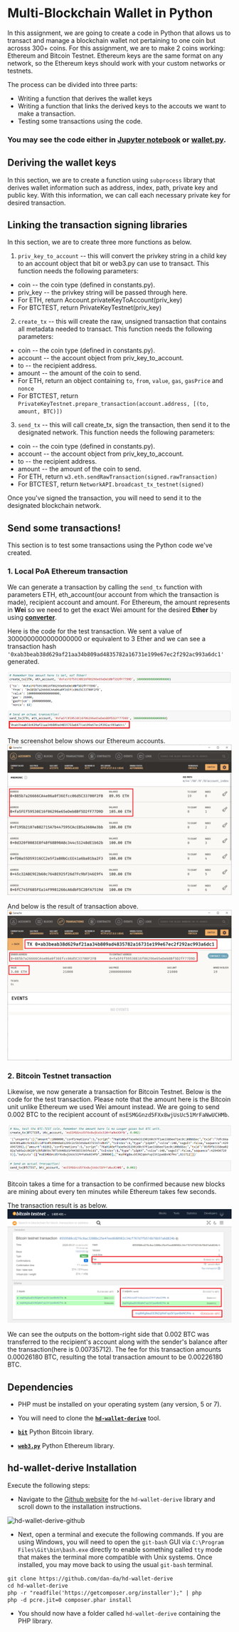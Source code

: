# Multi-Blockchain Wallet in Python

In this assignment, we are going to create a code in Python that allows us to transact and manage a blockchain wallet not pertaining to one coin but acrosss 300+ coins. For this assignment, we are to make 2 coins working: Ethereum and Bitcoin Testnet. Ethereum keys are the same format on any network, so the Ethereum keys should work with your custom networks or testnets.    

The process can be divided into three parts: 
- Writing a function that derives the wallet keys
- Writing a function that links the derived keys to the accouts we want to make a transaction.
- Testing some transactions using the code.
  
### You may see the code either in [Jupyter notebook](https://github.com/coolwonny/Wallet/blob/master/wallet.ipynb) or [wallet.py](https://github.com/coolwonny/Wallet/blob/master/wallet.py).    
    


## Deriving the wallet keys

In this section, we are to create a function using `subprocess` library that derives wallet information such as address, index, path, private key and public key. With this information, we can call each necessary private key for desired transaction.   

## Linking the transaction signing libraries

In this section, we are to create three more functions as below.    

1. `priv_key_to_account` -- this will convert the privkey string in a child key to an account object
that bit or web3.py can use to transact.
This function needs the following parameters:
- coin -- the coin type (defined in constants.py).
- priv_key -- the privkey string will be passed through here.
- For ETH, return Account.privateKeyToAccount(priv_key)
- For BTCTEST, return PrivateKeyTestnet(priv_key)

2. `create_tx` -- this will create the raw, unsigned transaction that contains all metadata needed to transact.
This function needs the following parameters:
- coin -- the coin type (defined in constants.py).
- account -- the account object from priv_key_to_account.
- to -- the recipient address.
- amount -- the amount of the coin to send.
- For ETH, return an object containing `to`, `from`, `value`, `gas`, `gasPrice` and `nonce`
- For BTCTEST, return `PrivateKeyTestnet.prepare_transaction(account.address, [(to, amount, BTC)])`

3. `send_tx` -- this will call create_tx, sign the transaction, then send it to the designated network.
This function needs the following parameters:
- coin -- the coin type (defined in constants.py).
- account -- the account object from priv_key_to_account.
- to -- the recipient address.
- amount -- the amount of the coin to send.
- For ETH, return `w3.eth.sendRawTransaction(signed.rawTransaction)`
- For BTCTEST, return `NetworkAPI.broadcast_tx_testnet(signed)`    

Once you've signed the transaction, you will need to send it to the designated blockchain network.    

## Send some transactions!

This section is to test some transactions using the Python code we've created.    
### 1. Local PoA Ethereum transaction   
We can generate a transaction by calling the `send_tx` function with parameters ETH, eth_account(our account from which the transaction is made), recipient account and amount. For Ethereum, the amount represents in **Wei** so we need to get the exact Wei amount for the desired **Ether** by using **[converter](https://eth-converter.com/)**.    

Here is the code for the test transaction. We sent a value of 3000000000000000000 or equivalent to 3 Ether and we can see a transaction hash `'0xab3beab38d629af21aa34b809ad4835782a16731e199e67ec2f292ac993a6dc1'` generated.     

![eth_test](https://github.com/coolwonny/Wallet/blob/master/images/screenshot_eth_tx_python_.png)
   

The screenshot below shows our Ethereum accounts.     
![ethereum_account](https://github.com/coolwonny/Wallet/blob/705320f5723b0c5f539d5e0d2dab42fe8bf792d1/images/screenshot_eth_accts_after.png)    

And below is the result of transaction above.   
![eth_result](https://github.com/coolwonny/Wallet/blob/master/images/screenshot_eth_tx.png)
    
### 2. Bitcoin Testnet transaction    

Likewise, we now generate a transaction for Bitcoin Testnet. Below is the code for the test transaction. Please note that the amount here is the Bitcoin unit unlike Ethereum we used Wei amount instead. We are going to send 0.002 BTC to the recipient account of `msESMGGnzd5FXx8wjUsUc51MrFaNwUCHMb`.

![btc_test](https://github.com/coolwonny/Wallet/blob/master/images/screenshot_btc_tx_python.png)  
     
Bitcoin takes a time for a transaction to be confirmed because new blocks are mining about every ten minutes while Ethereum takes few seconds.    

The transaction result is as below.   
![btc_result](https://github.com/coolwonny/Wallet/blob/master/images/screenshot_btc_tx.png)    

We can see the outputs on the bottom-right side that 0.002 BTC was transferred to the recipient's account along with the sender's balance after the transaction(here is 0.00735712). The fee for this transaction amounts 0.00026180 BTC, resulting the total transaction amount to be 0.00226180 BTC.    

## Dependencies

- PHP must be installed on your operating system (any version, 5 or 7).

- You will need to clone the **[`hd-wallet-derive`](https://github.com/dan-da/hd-wallet-derive)** tool.

- **[`bit`](https://ofek.dev/bit/)** Python Bitcoin library.
- **[`web3.py`](https://github.com/ethereum/web3.py)** Python Ethereum library.

## hd-wallet-derive Installation

Execute the following steps:

* Navigate to the [Github website](https://github.com/dan-da/hd-wallet-derive) for the `hd-wallet-derive` library and scroll down to the installation instructions.

 ![hd-wallet-derive-github](Images/hd-wallet-derive-github.png)

* Next, open a terminal and execute the following commands. If you are using Windows, you will need to open the `git-bash` GUI via `C:\Program Files\Git\bin\bash.exe` directly to enable something called `tty` mode that makes the terminal more compatible with Unix systems. Once installed, you may move back to using the usual `git-bash` terminal.

 ```shell
 git clone https://github.com/dan-da/hd-wallet-derive
 cd hd-wallet-derive
 php -r "readfile('https://getcomposer.org/installer');" | php
 php -d pcre.jit=0 composer.phar install
 ```

* You should now have a folder called `hd-wallet-derive` containing the PHP library.


